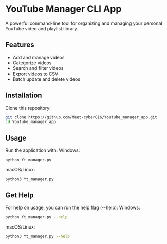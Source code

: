 # YouTube Manager CLI App

A powerful command-line tool for organizing and managing your personal YouTube video and playlist library.

## Features
- Add and manage videos
- Categorize videos
- Search and filter videos
- Export videos to CSV
- Batch update and delete videos

## Installation

Clone this repository:

```bash
git clone https://github.com/Meet-cyber816/Youtube_manager_app.git
cd Youtube_manager_app
```

## Usage
Run the application with:
  Windows:
```bash
python Yt_manager.py
```
  macOS/Linux:
```bash
python3 Yt_manager.py
```

## Get Help
For help on usage, you can run the help flag (--help):
  Windows:
```bash
python Yt_manager.py --help
```
  macOS/Linux:
```bash
python3 Yt_manager.py --help
```
